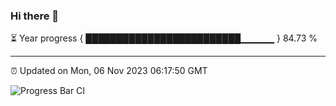 ### Hi there 👋

⏳ Year progress { █████████████████████████▁▁▁▁▁ } 84.73 %

---

⏰ Updated on Mon, 06 Nov 2023 06:17:50 GMT

![Progress Bar CI](https://github.com/liununu/liununu/workflows/Progress%20Bar%20CI/badge.svg)
